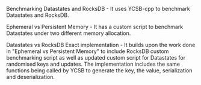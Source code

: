 Benchmarking Datastates and RocksDB - It uses YCSB-cpp to benchmark Datastates and RocksDB.

Ephemeral vs Persistent Memory - It has a custom script to benchmark Datastates under two different memory allocation.

Datastates vs RocksDB Exact implementation  - It builds upon the work done in "Ephemeral vs Persistent Memory" to include RocksDB custom benchmarking script as well as updated custom script for Datastates for randomised keys and updates. The implementation includes the same functions being called by YCSB to generate the key, the value, serialization and deserialization.
